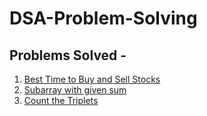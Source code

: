 # DSA-Problem-Solving

## Problems Solved - 
1. [Best Time to Buy and Sell Stocks](https://github.com/PrakharV10/DSA-Problem-Solving/blob/main/Best%20Time%20to%20Buy%20and%20Sell%20Stocks.md)
2. [Subarray with given sum](https://github.com/PrakharV10/DSA-Problem-Solving/blob/main/Subarray%20with%20given%20sum%20GFG.md)
3. [Count the Triplets](https://github.com/PrakharV10/DSA-Problem-Solving/blob/main/Count%20The%20Triplets.md)
